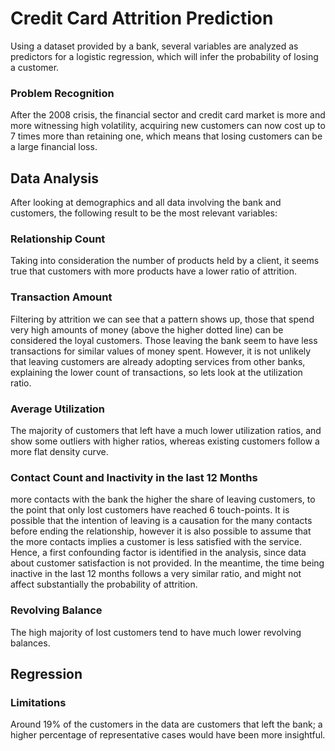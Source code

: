 # Credit Card Attrition Prediction
Using a dataset provided by a bank, several variables are analyzed as predictors for a logistic regression, which will infer the probability of losing a customer.

### Problem Recognition
After the 2008 crisis, the financial sector and credit card market is more and more witnessing high volatility, acquiring new customers can now cost up to 7 times more than retaining one, which means that losing customers can be a large financial loss.

## Data Analysis
After looking at demographics and all data involving the bank and customers, the following result to be the most relevant variables:

### Relationship Count
Taking into consideration the number of products held by a client, it seems true that customers with more products have a lower ratio of attrition.


### Transaction Amount
Filtering by attrition we can see that a pattern shows up, those that spend very high amounts of money (above the higher dotted line) can be considered the loyal customers. Those leaving the bank seem to have less transactions for similar values of money spent. 
However, it is not unlikely that leaving customers are already adopting services from other banks, explaining the lower count of transactions, so lets look at the utilization ratio. 


### Average Utilization
The majority of customers that left have a much lower utilization ratios, and show some outliers with higher ratios, whereas existing customers follow a more flat density curve. 


### Contact Count and Inactivity in the last 12 Months
more contacts with the bank the higher the share of leaving customers, to the point that only lost customers have reached 6 touch-points. 
It is possible that the intention of leaving is a causation for the many contacts before ending the relationship, however it is also possible to assume that the more contacts implies a customer is less satisfied with the service. 
Hence, a first confounding factor is identified in the analysis, since data about customer satisfaction is not provided. 
In the meantime, the time being inactive in the last 12 months follows a very similar ratio, and might not affect substantially the probability of attrition.


### Revolving Balance
The high majority of lost customers tend to have much lower revolving balances. 


## Regression



### Limitations
Around 19% of the customers in the data are customers that left the bank; a higher percentage of representative cases would have been more insightful.
